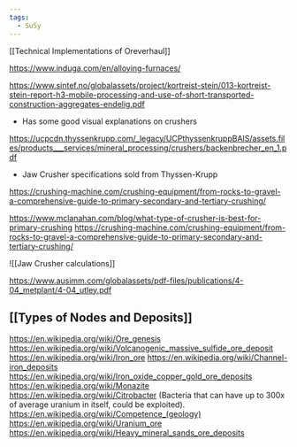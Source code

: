 ```yaml
---
tags:
  - SuSy
---
```

[[Technical Implementations of Oreverhaul]]

https://www.induga.com/en/alloying-furnaces/

https://www.sintef.no/globalassets/project/kortreist-stein/013-kortreist-stein-report-h3-mobile-processing-and-use-of-short-transported-construction-aggregates-endelig.pdf
- Has some good visual explanations on crushers 

https://ucpcdn.thyssenkrupp.com/_legacy/UCPthyssenkruppBAIS/assets.files/products___services/mineral_processing/crushers/backenbrecher_en_1.pdf
- Jaw Crusher specifications sold from Thyssen-Krupp

https://crushing-machine.com/crushing-equipment/from-rocks-to-gravel-a-comprehensive-guide-to-primary-secondary-and-tertiary-crushing/

https://www.mclanahan.com/blog/what-type-of-crusher-is-best-for-primary-crushing
https://crushing-machine.com/crushing-equipment/from-rocks-to-gravel-a-comprehensive-guide-to-primary-secondary-and-tertiary-crushing/

![[Jaw Crusher calculations]]

https://www.ausimm.com/globalassets/pdf-files/publications/4-04_metplant/4-04_utley.pdf

## [[Types of Nodes and Deposits]]
https://en.wikipedia.org/wiki/Ore_genesis
 https://en.wikipedia.org/wiki/Volcanogenic_massive_sulfide_ore_deposit
 https://en.wikipedia.org/wiki/Iron_ore
 https://en.wikipedia.org/wiki/Channel-iron_deposits
 https://en.wikipedia.org/wiki/Iron_oxide_copper_gold_ore_deposits
 https://en.wikipedia.org/wiki/Monazite
 https://en.wikipedia.org/wiki/Citrobacter (Bacteria that can have up to 300x of average uranium in itself, could be exploited).
 https://en.wikipedia.org/wiki/Competence_(geology)
 https://en.wikipedia.org/wiki/Uranium_ore
 https://en.wikipedia.org/wiki/Heavy_mineral_sands_ore_deposits